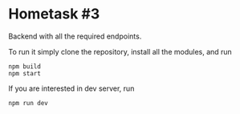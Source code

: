 # Hometask #3

Backend with all the required endpoints.

To run it simply clone the repository, install all the modules, and run
```
npm build
npm start
```

If you are interested in dev server, run
```
npm run dev
```